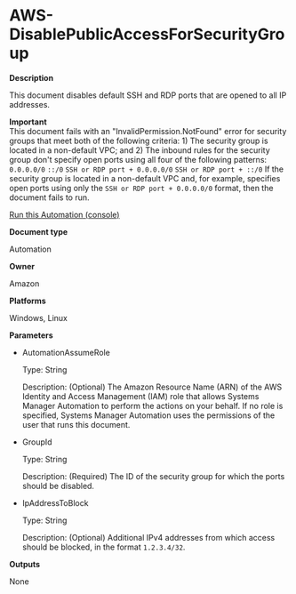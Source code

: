 # AWS\-DisablePublicAccessForSecurityGroup<a name="automation-aws-disablepublicaccessforsecuritygroup"></a>

 **Description** 

This document disables default SSH and RDP ports that are opened to all IP addresses\.

**Important**  
This document fails with an "InvalidPermission\.NotFound" error for security groups that meet both of the following criteria: 1\) The security group is located in a non\-default VPC; and 2\) The inbound rules for the security group don't specify open ports using all four of the following patterns:   
`0.0.0.0/0`
`::/0`
`SSH or RDP port + 0.0.0.0/0`
`SSH or RDP port + ::/0`
If the security group is located in a non\-default VPC and, for example, specifies open ports using only the `SSH or RDP port + 0.0.0.0/0` format, then the document fails to run\. 

[Run this Automation \(console\)](https://console.aws.amazon.com/systems-manager/automation/execute/AWS-DisablePublicAccessForSecurityGroup)

**Document type**

Automation

**Owner**

Amazon

**Platforms**

Windows, Linux

**Parameters**
+ AutomationAssumeRole

  Type: String

  Description: \(Optional\) The Amazon Resource Name \(ARN\) of the AWS Identity and Access Management \(IAM\) role that allows Systems Manager Automation to perform the actions on your behalf\. If no role is specified, Systems Manager Automation uses the permissions of the user that runs this document\.
+ GroupId

  Type: String

  Description: \(Required\) The ID of the security group for which the ports should be disabled\.
+ IpAddressToBlock

  Type: String

  Description: \(Optional\) Additional IPv4 addresses from which access should be blocked, in the format `1.2.3.4/32`\.

 **Outputs** 

None